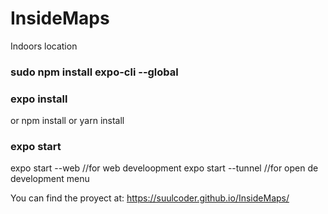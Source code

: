 # InsideMaps
Indoors location

### sudo npm install expo-cli --global
### expo install
 or npm install
 or yarn install
### expo start
 expo start --web //for web develoopment
 expo start --tunnel //for open de development menu

You can find the proyect at:
https://suulcoder.github.io/InsideMaps/ 